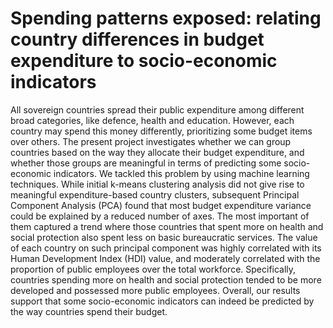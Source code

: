 # Spending patterns exposed: relating country differences in budget expenditure to socio-economic indicators
All sovereign countries spread their public expenditure among different broad categories, like defence, health and education. However, each country may spend this money differently, prioritizing some budget items over others. The present project investigates whether we can group countries based on the way they allocate their budget expenditure, and whether those groups are meaningful in terms of predicting some socio-economic indicators. We tackled this problem by using machine learning techniques. While initial k-means clustering analysis did not give rise to meaningful expenditure-based country clusters, subsequent Principal Component Analysis (PCA) found that most budget expenditure variance could be explained by a reduced number of axes. The most important of them captured a trend where those countries that spent more on health and social protection also spent less on basic bureaucratic services. The value of each country on such principal component was highly correlated with its Human Development Index (HDI) value, and moderately correlated with the proportion of public employees over the total workforce. Specifically, countries spending more on health and social protection tended to be more developed and possessed more public employees. Overall, our results support that some socio-economic indicators can indeed be predicted by the way countries spend their budget.
